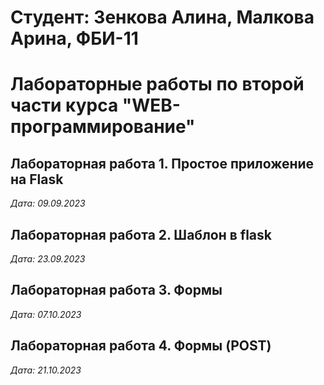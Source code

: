 # Студент: Зенкова Алина, Малкова Арина, ФБИ-11

# Лабораторные работы по второй части курса "WEB-программирование"

## Лабораторная работа 1. Простое приложение на Flask

*Дата: 09.09.2023*

## Лабораторная работа 2. Шаблон в flask

*Дата: 23.09.2023*

## Лабораторная работа 3. Формы

*Дата: 07.10.2023*

## Лабораторная работа 4. Формы (POST)

*Дата: 21.10.2023*
